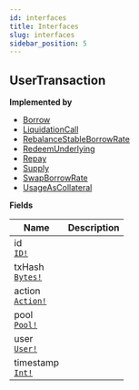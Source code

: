 ```yaml
---
id: interfaces
title: Interfaces
slug: interfaces
sidebar_position: 5
---
```


## UserTransaction



<p style={{ marginBottom: "0.4em" }}><strong>Implemented by</strong></p>

- [Borrow](/docs/Polygon-v3/objects#borrow)
- [LiquidationCall](/docs/Polygon-v3/objects#liquidationcall)
- [RebalanceStableBorrowRate](/docs/Polygon-v3/objects#rebalancestableborrowrate)
- [RedeemUnderlying](/docs/Polygon-v3/objects#redeemunderlying)
- [Repay](/docs/Polygon-v3/objects#repay)
- [Supply](/docs/Polygon-v3/objects#supply)
- [SwapBorrowRate](/docs/Polygon-v3/objects#swapborrowrate)
- [UsageAsCollateral](/docs/Polygon-v3/objects#usageascollateral)

<p style={{ marginBottom: "0.4em" }}><strong>Fields</strong></p>

<table>
<thead><tr><th>Name</th><th>Description</th></tr></thead>
<tbody>
<tr>
<td>
id<br />
<a href="/docs/Polygon-v3/scalars#id"><code>ID!</code></a>
</td>
<td>

</td>
</tr>
<tr>
<td>
txHash<br />
<a href="/docs/Polygon-v3/scalars#bytes"><code>Bytes!</code></a>
</td>
<td>

</td>
</tr>
<tr>
<td>
action<br />
<a href="/docs/Polygon-v3/enums#action"><code>Action!</code></a>
</td>
<td>

</td>
</tr>
<tr>
<td>
pool<br />
<a href="/docs/Polygon-v3/objects#pool"><code>Pool!</code></a>
</td>
<td>

</td>
</tr>
<tr>
<td>
user<br />
<a href="/docs/Polygon-v3/objects#user"><code>User!</code></a>
</td>
<td>

</td>
</tr>
<tr>
<td>
timestamp<br />
<a href="/docs/Polygon-v3/scalars#int"><code>Int!</code></a>
</td>
<td>

</td>
</tr>
</tbody>
</table>

